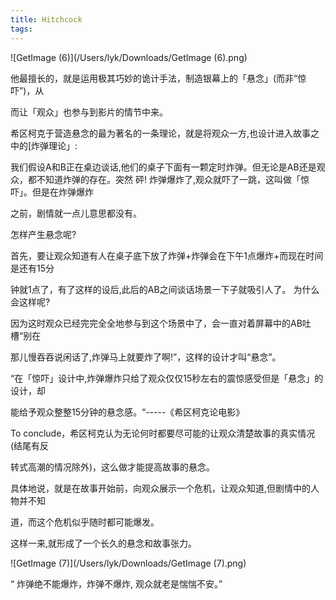 ```yaml
---
title: Hitchcock
tags:
---
```




![GetImage (6)](/Users/lyk/Downloads/GetImage (6).png)

他最擅长的，就是运用极其巧妙的诡计手法，制造银幕上的「悬念」(而非“惊吓”)，从 

而让「观众」也参与到影片的情节中来。 

 

希区柯克于营造悬念的最为著名的一条理论，就是将观众一方,也设计进入故事之中的[炸弹理论」: 

 

我们假设A和B正在桌边谈话,他们的桌子下面有一颗定时炸弹。但无论是AB还是观众，都不知道炸弹的存在。突然 砰! 炸弹爆炸了,观众就吓了一跳，这叫做「惊吓」。但是在炸弹爆炸 

之前，剧情就一点儿意思都没有。 

 

怎样产生悬念呢? 

 

首先，要让观众知道有人在桌子底下放了炸弹+炸弹会在下午1点爆炸+而现在时间是还有15分 

钟就1点了，有了这样的设后,此后的AB之间谈话场景一下子就吸引人了。 为什么会这样呢? 

因为这时观众已经完完全全地参与到这个场景中了，会一直对着屏幕中的AB吐槽“别在 

那儿慢吞吞说闲话了,炸弹马上就要炸了啊!”，这样的设计才叫“悬念”。 

 

“在「惊吓」设计中,炸弹爆炸只给了观众仅仅15秒左右的震惊感受但是「悬念」的设计，却 

能给予观众整整15分钟的悬念感。“-----《希区柯克论电影》 

 

 

To conclude，希区柯克认为无论何时都要尽可能的让观众清楚故事的真实情况(结尾有反 

转式高潮的情况除外)，这么做才能提高故事的悬念。 

 

具体地说，就是在故事开始前，向观众展示一个危机，让观众知道,但剧情中的人物并不知 

道，而这个危机似乎随时都可能爆发。 

这样一来,就形成了一个长久的悬念和故事张力。

 ![GetImage (7)](/Users/lyk/Downloads/GetImage (7).png)

“ 炸弹绝不能爆炸，炸弹不爆炸, 观众就老是惴惴不安。” 
